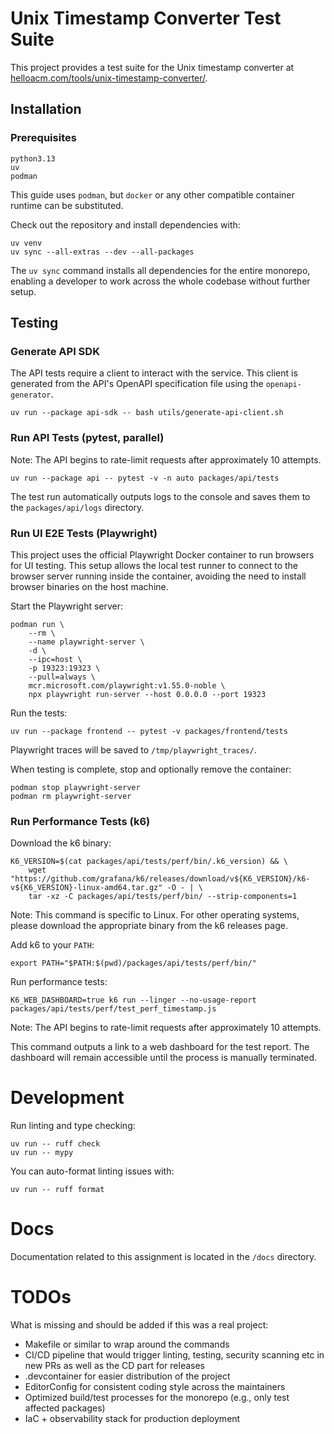 # Unix Timestamp Converter Test Suite

This project provides a test suite for the Unix timestamp converter at
[helloacm.com/tools/unix-timestamp-converter/](https://helloacm.com/tools/unix-timestamp-converter/).

## Installation

### Prerequisites

```
python3.13
uv
podman
```

This guide uses `podman`, but `docker` or any other compatible container runtime
can be substituted.

Check out the repository and install dependencies with:

```shell
uv venv
uv sync --all-extras --dev --all-packages
```

The `uv sync` command installs all dependencies for the entire monorepo,
enabling a developer to work across the whole codebase without further setup.

## Testing

### Generate API SDK

The API tests require a client to interact with the service. This client is
generated from the API's OpenAPI specification file using the `openapi-generator`.

```shell
uv run --package api-sdk -- bash utils/generate-api-client.sh
```

### Run API Tests (pytest, parallel)

Note: The API begins to rate-limit requests after approximately 10 attempts.

```shell
uv run --package api -- pytest -v -n auto packages/api/tests
```

The test run automatically outputs logs to the console and saves them to the
`packages/api/logs` directory.

### Run UI E2E Tests (Playwright)

This project uses the official Playwright Docker container to run browsers
for UI testing. This setup allows the local test runner to connect to the
browser server running inside the container, avoiding the need to install
browser binaries on the host machine.

Start the Playwright server:

```shell
podman run \
    --rm \
    --name playwright-server \
    -d \
    --ipc=host \
    -p 19323:19323 \
    --pull=always \
    mcr.microsoft.com/playwright:v1.55.0-noble \
    npx playwright run-server --host 0.0.0.0 --port 19323
```

Run the tests:

```shell
uv run --package frontend -- pytest -v packages/frontend/tests
```

Playwright traces will be saved to `/tmp/playwright_traces/`.

When testing is complete, stop and optionally remove the container:

```shell
podman stop playwright-server
podman rm playwright-server
```

### Run Performance Tests (k6)

Download the k6 binary:

```shell
K6_VERSION=$(cat packages/api/tests/perf/bin/.k6_version) && \
    wget "https://github.com/grafana/k6/releases/download/v${K6_VERSION}/k6-v${K6_VERSION}-linux-amd64.tar.gz" -O - | \
    tar -xz -C packages/api/tests/perf/bin/ --strip-components=1
```

Note: This command is specific to Linux. For other operating systems,
please download the appropriate binary from the k6 releases page.

Add k6 to your `PATH`:

```shell
export PATH="$PATH:$(pwd)/packages/api/tests/perf/bin/"
```

Run performance tests:

```shell
K6_WEB_DASHBOARD=true k6 run --linger --no-usage-report packages/api/tests/perf/test_perf_timestamp.js
```

Note: The API begins to rate-limit requests after approximately 10 attempts.

This command outputs a link to a web dashboard for the test report.
The dashboard will remain accessible until the process is manually terminated.

# Development

Run linting and type checking:

```shell
uv run -- ruff check
uv run -- mypy
```

You can auto-format linting issues with:
```shell
uv run -- ruff format
```

# Docs

Documentation related to this assignment is located in the `/docs` directory.

# TODOs

What is missing and should be added if this was a real project:

* Makefile or similar to wrap around the commands
* CI/CD pipeline that would trigger linting, testing, security scanning etc in new PRs
as well as the CD part for releases
* .devcontainer for easier distribution of the project
* EditorConfig for consistent coding style across the maintainers
* Optimized build/test processes for the monorepo (e.g., only test affected packages)
* IaC + observability stack for production deployment
